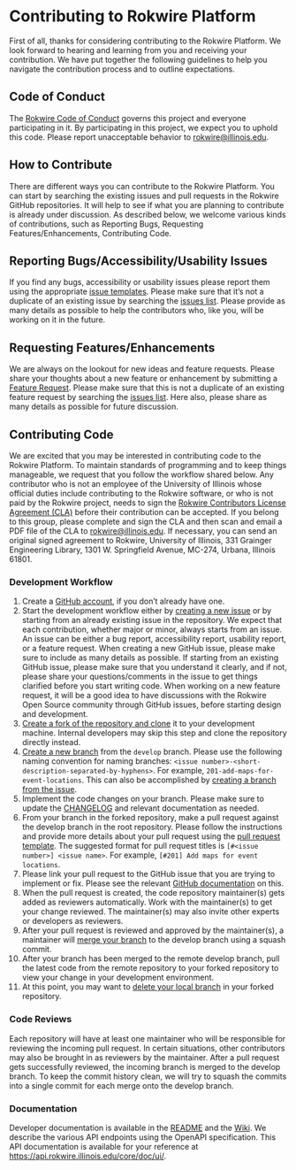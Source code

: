 # Contributing to Rokwire Platform

First of all, thanks for considering contributing to the Rokwire Platform. We look forward to hearing and learning from you and receiving your contribution. We have put together the following guidelines to help you navigate the contribution process and to outline expectations.

## Code of Conduct

The [Rokwire Code of Conduct](CODE_OF_CONDUCT.md) governs this project and everyone participating in it. By participating in this project, we expect you to uphold this code. Please report unacceptable behavior to rokwire@illinois.edu.

## How to Contribute

There are different ways you can contribute to the Rokwire Platform. You can start by searching the existing issues and pull requests in the Rokwire GitHub repositories. It will help to see if what you are planning to contribute is already under discussion. As described below, we welcome various kinds of contributions, such as Reporting Bugs, Requesting Features/Enhancements, Contributing Code.

## Reporting Bugs/Accessibility/Usability Issues

If you find any bugs, accessibility or usability issues please report them using the appropriate [issue templates](https://github.com/rokwire/notifications-building-block/issues/new/choose). Please make sure that it’s not a duplicate of an existing issue by searching the [issues list](https://github.com/rokwire/notifications-building-block/issues). Please provide as many details as possible to help the contributors who, like you, will be working on it in the future.

## Requesting Features/Enhancements

We are always on the lookout for new ideas and feature requests. Please share your thoughts about a new feature or enhancement by submitting a [Feature Request](https://github.com/rokwire/notifications-building-block/issues/new?assignees=&labels=enhancement&template=feature_request.md&title=%5BFEATURE%5D). Please make sure that this is not a duplicate of an existing feature request by searching the [issues list](https://github.com/rokwire/notifications-building-block/issues). Here also, please share as many details as possible for future discussion.

## Contributing Code

We are excited that you may be interested in contributing code to the Rokwire Platform. To maintain standards of programming and to keep things manageable, we request that you follow the workflow shared below. Any contributor who is not an employee of the University of Illinois whose official duties include contributing to the Rokwire software, or who is not paid by the Rokwire project, needs to sign the [Rokwire Contributors License Agreement (CLA)](https://rokwire.org/rokwire_cla) before their contribution can be accepted. If you belong to this group, please complete and sign the CLA and then scan and email a PDF file of the CLA to rokwire@illinois.edu. If necessary, you can send an original signed agreement to Rokwire, University of Illinois, 331 Grainger Engineering Library, 1301 W. Springfield Avenue, MC-274, Urbana, Illinois 61801.

### Development Workflow
 
1. Create a [GitHub account](https://github.com/join), if you don’t already have one.
2. Start the development workflow either by [creating a new issue](https://docs.github.com/en/free-pro-team@latest/github/managing-your-work-on-github/creating-an-issue) or by starting from an already existing issue in the repository. We expect that each contribution, whether major or minor, always starts from an issue. An issue can be either a bug report, accessibility report, usability report, or a feature request. When creating a new GitHub issue, please make sure to include as many details as possible. If starting from an existing GitHub issue, please make sure that you understand it clearly, and if not, please share your questions/comments in the issue to get things clarified before you start writing code. When working on a new feature request, it will be a good idea to have discussions with the Rokwire Open Source community through GitHub issues, before starting design and development.
3. [Create a fork of the repository and clone](https://docs.github.com/en/free-pro-team@latest/github/getting-started-with-github/fork-a-repo) it to your development machine. Internal developers may skip this step and clone the repository directly instead.
4. [Create a new branch](https://docs.github.com/en/free-pro-team@latest/github/collaborating-with-issues-and-pull-requests/creating-and-deleting-branches-within-your-repository#creating-a-branch) from the `develop` branch. Please use the following naming convention for naming branches: `<issue number>-<short-description-separated-by-hyphens>`. For example, `201-add-maps-for-event-locations`. This can also be accomplished by [creating a branch from the issue](https://docs.github.com/en/issues/tracking-your-work-with-issues/creating-a-branch-for-an-issue).
5. Implement the code changes on your branch. Please make sure to update the [CHANGELOG](CHANGELOG.md) and relevant documentation as needed.
6. From your branch in the forked repository, make a pull request against the develop branch in the root repository. Please follow the instructions and provide more details about your pull request using the [pull request template](.github/pull_request_template.md). The suggested format for pull request titles is `[#<issue number>] <issue name>`. For example, `[#201] Add maps for event locations`.
7. Please link your pull request to the GitHub issue that you are trying to implement or fix. Please see the relevant [GitHub documentation](https://docs.github.com/en/github/managing-your-work-on-github/linking-a-pull-request-to-an-issue) on this.
8. When the pull request is created, the code repository maintainer(s) gets added as reviewers automatically. Work with the maintainer(s) to get your change reviewed. The maintainer(s) may also invite other experts or developers as reviewers.
9. After your pull request is reviewed and approved by the maintainer(s), a maintainer will [merge your branch](https://docs.github.com/en/free-pro-team@latest/github/collaborating-with-issues-and-pull-requests/merging-a-pull-request#merging-a-pull-request-on-github) to the develop branch using a squash commit.
10. After your branch has been merged to the remote develop branch, pull the latest code from the remote repository to your forked repository to view your change in your development environment.
11. At this point, you may want to [delete your local branch](https://docs.github.com/en/free-pro-team@latest/github/collaborating-with-issues-and-pull-requests/creating-and-deleting-branches-within-your-repository#deleting-a-branch) in your forked repository.

### Code Reviews

Each repository will have at least one maintainer who will be responsible for reviewing the incoming pull request. In certain situations, other contributors may also be brought in as reviewers by the maintainer. After a pull request gets successfully reviewed, the incoming branch is merged to the develop branch. To keep the commit history clean, we will try to squash the commits into a single commit for each merge onto the develop branch.

### Documentation

Developer documentation is available in the [README](README.md) and the [Wiki](https://github.com/rokwire/notifications-building-block/wiki). We describe the various API endpoints using the OpenAPI specification. This API documentation is available for your reference at https://api.rokwire.illinois.edu/core/doc/ui/.